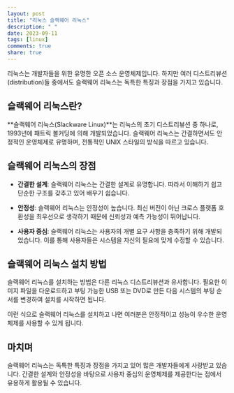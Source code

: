 ```yaml
---
layout: post
title: "리눅스 슬랙웨어 리눅스"
description: " "
date: 2023-09-11
tags: [linux]
comments: true
share: true
---
```


리눅스는 개발자들을 위한 유명한 오픈 소스 운영체제입니다. 하지만 여러 디스트리뷰션(distribution)들 중에서도 슬랙웨어 리눅스는 독특한 특징과 장점을 가지고 있습니다. 

## 슬랙웨어 리눅스란?

**슬랙웨어 리눅스(Slackware Linux)**는 리눅스의 초기 디스트리뷰션 중 하나로, 1993년에 패트릭 볼커딩에 의해 개발되었습니다. 슬랙웨어 리눅스는 간결하면서도 안정적인 운영체제로 유명하며, 전통적인 UNIX 스타일의 방식을 따르고 있습니다.

## 슬랙웨어 리눅스의 장점

- **간결한 설계**: 슬랙웨어 리눅스는 간결한 설계로 유명합니다. 따라서 이해하기 쉽고 단순한 구조를 갖추고 있어 배우기 쉽습니다.

- **안정성**: 슬랙웨어 리눅스는 안정성이 높습니다. 최신 버전이 아닌 크로스 플랫폼 호환성을 최우선으로 생각하기 때문에 신뢰성과 예측 가능성이 뛰어납니다.

- **사용자 중심**: 슬랙웨어 리눅스는 사용자의 개별 요구 사항을 충족하기 위해 개발되었습니다. 이를 통해 사용자들은 시스템을 자신의 필요에 맞게 수정할 수 있습니다.

## 슬랙웨어 리눅스 설치 방법

슬랙웨어 리눅스를 설치하는 방법은 다른 리눅스 디스트리뷰션과 유사합니다. 필요한 이미지 파일을 다운로드하고 부팅 가능한 USB 또는 DVD로 만든 다음 시스템의 부팅 순서를 변경하여 설치를 시작하면 됩니다.

이런 식으로 슬랙웨어 리눅스를 설치하고 나면 여러분은 안정적이고 성능이 우수한 운영체제를 사용할 수 있게 됩니다.

## 마치며

슬랙웨어 리눅스는 독특한 특징과 장점을 가지고 있어 많은 개발자들에게 사랑받고 있습니다. 간결한 설계와 안정성을 바탕으로 사용자 중심의 운영체제를 제공한다는 점에서 유용하게 활용될 수 있습니다.
